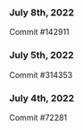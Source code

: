 ### July 8th, 2022

Commit #142911

### July 5th, 2022

Commit #314353


### July 4th, 2022

Commit #72281
